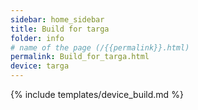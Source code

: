 ```yaml
---
sidebar: home_sidebar
title: Build for targa
folder: info
# name of the page (/{{permalink}}.html)
permalink: Build_for_targa.html
device: targa
---
```

{% include templates/device_build.md %}
